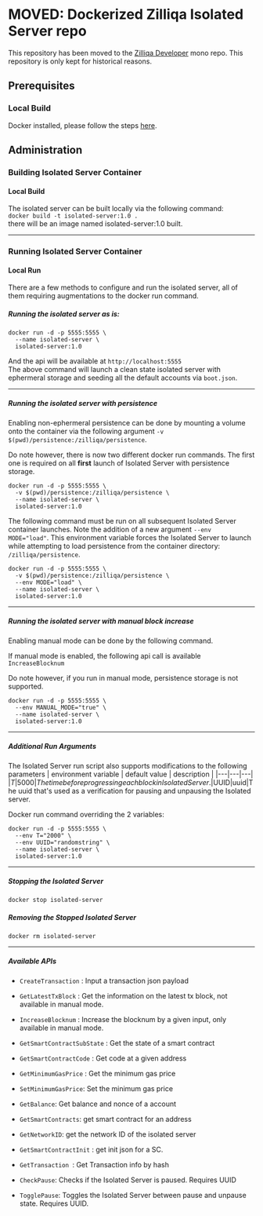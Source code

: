 # MOVED: Dockerized Zilliqa Isolated Server repo

This repository has been moved to the [Zilliqa Developer](https://github.com/Zilliqa/zilliqa-developer) mono repo. This repository is only kept for historical reasons.

## Prerequisites
### Local Build
Docker installed, please follow the steps [here](https://docs.docker.com/get-docker/).

## Administration
### Building Isolated Server Container
#### Local Build
The isolated server can be built locally via the following command: <br />
```docker build -t isolated-server:1.0 .``` <br />
there will be an image named isolated-server:1.0 built.

---

### Running Isolated Server Container
#### Local Run
There are a few methods to configure and run the isolated server, all of them requiring augmentations to the docker run command.
##### Running the isolated server as is:
```
docker run -d -p 5555:5555 \
  --name isolated-server \
  isolated-server:1.0
```
And the api will be available at ```http://localhost:5555``` <br />
The above command will launch a clean state isolated server with ephermeral storage and seeding all the default accounts via `boot.json`.

---

##### Running the isolated server with persistence
Enabling non-ephermeral persistence can be done by mounting a volume onto the container via the following argument `-v $(pwd)/persistence:/zilliqa/persistence`.

Do note however, there is now two different docker run commands. The first one is required on all **first** launch of Isolated Server with persistence storage.

```
docker run -d -p 5555:5555 \
  -v $(pwd)/persistence:/zilliqa/persistence \
  --name isolated-server \
  isolated-server:1.0
```
The following command must be run on all subsequent Isolated Server container launches. Note the addition of a new argument `--env MODE="load"`. This environment variable forces the Isolated Server to launch while attempting to load persistence from the container directory: `/zilliqa/persistence`.
```
docker run -d -p 5555:5555 \
  -v $(pwd)/persistence:/zilliqa/persistence \
  --env MODE="load" \
  --name isolated-server \
  isolated-server:1.0
```
---
##### Running the isolated server with manual block increase
Enabling manual mode can be done by the following command.

If manual mode is enabled, the following api call is available `IncreaseBlocknum`

Do note however, if you run in manual mode, persistence storage is not supported.
```
docker run -d -p 5555:5555 \
  --env MANUAL_MODE="true" \
  --name isolated-server \
  isolated-server:1.0
```
---
##### Additional Run Arguments
The Isolated Server run script also supports modifications to the following parameters
| environment variable | default value | description |
|---|---|---|
|$T|5000|The time before progressing each block in Isolated Server.
|$UUID|uuid|The uuid that's used as a verification for pausing and unpausing the Isolated server.

Docker run command overriding the 2 variables:
```
docker run -d -p 5555:5555 \
  --env T="2000" \
  --env UUID="randomstring" \
  --name isolated-server \
  isolated-server:1.0
```

---

##### Stopping the Isolated Server
```
docker stop isolated-server
```

##### Removing the Stopped Isolated Server
```
docker rm isolated-server
```

---

##### Available APIs

- `CreateTransaction` : Input a transaction json payload
- `GetLatestTxBlock` : Get the information on the latest tx block, not available in manual mode.
- `IncreaseBlocknum` : Increase the blocknum by a given input, only available in manual mode.
- `GetSmartContractSubState` : Get the state of a smart contract
- `GetSmartContractCode` : Get code at a given address
- `GetMinimumGasPrice` : Get the minimum gas price
- `SetMinimumGasPrice`: Set the minimum gas price
- `GetBalance`: Get balance and nonce of a account
- `GetSmartContracts`: get smart contract for an address
- `GetNetworkID`: get the network ID of the isolated server
- `GetSmartContractInit` : get init json for a SC.
- `GetTransaction `: Get Transaction info by hash

- `CheckPause`: Checks if the Isolated Server is paused. Requires UUID
- `TogglePause`: Toggles the Isolated Server between pause and unpause state. Requires UUID.
